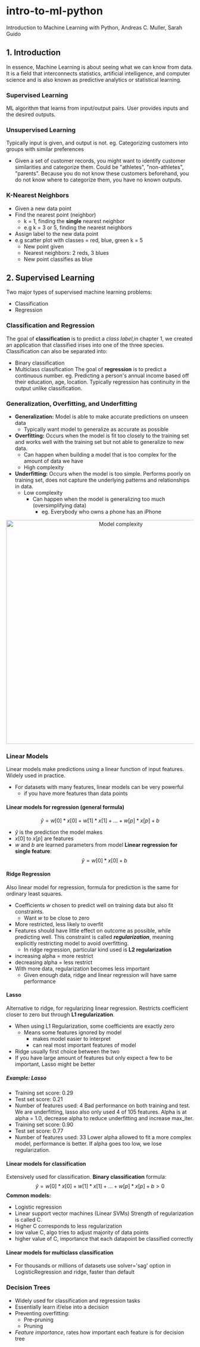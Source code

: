 # intro-to-ml-python
Introduction to Machine Learning with Python, Andreas C. Muller, Sarah Guido 

## 1. Introduction
In essence, Machine Learning is about seeing what we can know from data. It is
a field that interconnects statistics, artificial intelligence, and computer 
science and is also known as predictive analytics or statistical learning.
### Supervised Learning
ML algorithm that learns from input/output pairs. User provides inputs and the desired outputs.
### Unsupervised Learning
Typically input is given, and output is not. eg. Categorizing customers into groups with similar preferences
- Given a set of customer records, you might want to identify customer similarities and categorize them. Could be 
"athletes", "non-athletes", "parents". Because you do not know these customers beforehand, you do not know where
to categorize them, you have no known outputs.
### K-Nearest Neighbors
- Given a new data point
- Find the nearest point (neighbor)
	- k = 1, finding the **single** nearest neighbor
	- e.g k = 3 or 5, finding the nearest neighbors
- Assign label to the new data point
- e.g scatter plot with classes = red, blue, green k = 5
	- New point given
	- Nearest neighbors: 2 reds, 3 blues
	- New point classifies as blue
## 2. Supervised Learning
Two major types of supervised machine learning problems:
- Classification
- Regression
### Classification and Regression
The goal of **classification** is to predict a *class label*,in chapter 1, we created an application that classified irises into one of the three species. Classification can also be separated into:
- Binary classification
- Multiclass classification
The goal of **regression** is to predict a continuous number. eg. Predicting a person's annual income based off their education, age, location. Typically regression has continuity in the output unlike classification.
### Generalization, Overfitting, and Underfitting
- **Generalization:** Model is able to make accurate predictions on unseen data
	- Typically want model to generalize as accurate as possible
- **Overfitting:** Occurs when the model is fit too closely to the training set and works well with the training set but not able to generalize to new data.
	- Can happen when building a model that is too complex for the amount of data we have
  - High complexity
- **Underfitting:** Occurs when the model is too simple. Performs poorly on training set, does not capture the underlying patterns and relationships in data. 
  - Low complexity
	- Can happen when the model is generalizing too much (oversimplifying data)
		- eg. Everybody who owns a phone has an iPhone

<div align="center">	
	<img src="https://github.com/user-attachments/assets/41702d51-08b5-4726-bc29-0247403e56ed" alt="Model complexity" width="600px">
</div>

### Linear Models
Linear models make predictions using a linear function of input features. Widely used in practice.
- For datasets with many features, linear models can be very powerful
	- if you have more features than data points
#### Linear models for regression (general formula)
$$\hat{y}=w[0]*x[0]+w[1]*x[1]+...+w[p]*x[p]+b$$
- $\hat{y}$ is the prediction the model makes
- $x[0]$ to $x[p]$ are features
- $w$ and $b$ are learned parameters from model
 **Linear regression for single feature**:
$$\hat{y} = w[0] *x[0] +b$$
#### Ridge Regression
Also linear model for regression, formula for prediction is the same for ordinary least squares.
- Coefficients $w$ chosen to predict well on training data but also fit constraints.
	- Want $w$ to be close to zero
- More restricted, less likely to overfit
- Features should have little effect on outcome as possible, while predicting well. This constraint is called ***regularization***, meaning explicitly restricting model to avoid overfitting.
	- In ridge regression, particular kind used is **L2 regularization**
- increasing alpha = more restrict
- decreasing alpha = less restrict
- With more data, regularization becomes less important
	- Given enough data, ridge and linear regression will have same performance
#### Lasso
Alternative to ridge, for regularizing linear regression. Restricts coefficient closer to zero but through **L1 regularization**.
- When using L1 Regularization, some coefficients are exactly zero
	- Means some features ignored by model
		- makes model easier to interpret
		- can real most important features of model
- Ridge usually first choice between the two
- If you have large amount of features but only expect a few to be important, Lasso might be better
##### Example: Lasso
- Training set score: 0.29
- Test set score: 0.21
- Number of features used: 4 
Bad performance on both training and test. We are underfitting, lasso also only used 4 of 105 features. Alpha is at alpha = 1.0, decrease alpha to reduce underfitting and increase max_iter.
 - Training set score: 0.90
- Test set score: 0.77
- Number of features used: 33
Lower alpha allowed to fit a more complex model, performance is better. If alpha goes too low, we lose regularization.
#### Linear models for classification
Extensively used for classification. **Binary classification** formula:
$$\hat{y}=w[0]*x[0]+w[1]*x[1]+...+w[p]*x[p]+b > 0$$
**Common models:**
- Logistic regression
- Linear support vector machines (Linear SVMs)
Strength of regularization is called C.
- Higher C corresponds to less regularization
- low value C, algo tries to adjust majority of data points
- higher value of C, importance that each datapoint be classified correctly
#### Linear models for multiclass classification
- For thousands or millions of datasets use solver='sag' option in LogisticRegression and ridge, faster than default
### Decision Trees
- Widely used for classification and regression tasks
- Essentially learn if/else into a decision
- Preventing overfitting:
	- Pre-pruning
	- Pruning
- *Feature importance*, rates how important each feature is for decision tree
